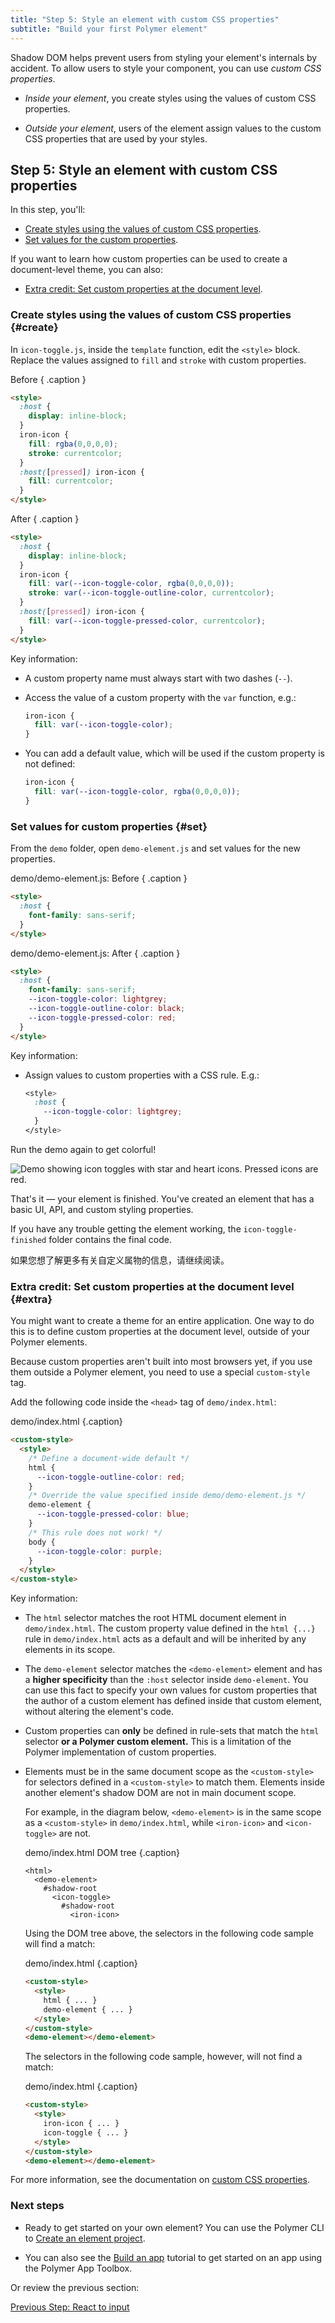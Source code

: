 ```yaml
---
title: "Step 5: Style an element with custom CSS properties"
subtitle: "Build your first Polymer element"
---
```


<!-- toc -->

Shadow DOM helps prevent users from styling your element's internals by accident. To allow users to style your component, you can use _custom CSS properties_. 

  * _Inside your element_, you create styles using the values of custom CSS properties.
    
  * _Outside your element_, users of the element assign values to the custom CSS properties that are used by your styles.

## Step 5: Style an element with custom CSS properties

In this step, you'll: 

* [Create styles using the values of custom CSS properties](#create).
* [Set values for the custom properties](#set).

If you want to learn how custom properties can be used to create a document-level theme, you can also:

* [Extra credit: Set custom properties at the document level](#extra).

### Create styles using the values of custom CSS properties {#create}

In `icon-toggle.js`, inside the `template` function, edit the `<style>` block. Replace the values assigned to `fill` and `stroke` with custom properties.

Before  { .caption }

```html
<style>
  :host {
    display: inline-block;
  }
  iron-icon {
    fill: rgba(0,0,0,0);
    stroke: currentcolor;
  }
  :host([pressed]) iron-icon {
    fill: currentcolor;
  }
</style>
```

After  { .caption }

```html
<style>
  :host {
    display: inline-block;
  }
  iron-icon {
    fill: var(--icon-toggle-color, rgba(0,0,0,0));
    stroke: var(--icon-toggle-outline-color, currentcolor);
  }
  :host([pressed]) iron-icon {
    fill: var(--icon-toggle-pressed-color, currentcolor);
  }
</style>
```

Key information:

  * A custom property name must always start with two dashes (`--`). 

  * Access the value of a custom property with the `var` function, e.g.:
  
    ```css
    iron-icon {
      fill: var(--icon-toggle-color);
    }
    ```
  
  * You can add a default value, which will be used if the custom property is not defined:

    ```css
    iron-icon {
      fill: var(--icon-toggle-color, rgba(0,0,0,0));
    }
    ```

### Set values for custom properties {#set}

From the `demo` folder, open `demo-element.js` and set values for the new properties.

demo/demo-element.js: Before { .caption }

```html
<style>
  :host {
    font-family: sans-serif;
  }
</style>
```

demo/demo-element.js: After { .caption }

```html
<style>
  :host {
    font-family: sans-serif;
    --icon-toggle-color: lightgrey;
    --icon-toggle-outline-color: black;
    --icon-toggle-pressed-color: red;
  }
</style>
```

Key information:

  * Assign values to custom properties with a CSS rule. E.g.: 

    ```css
    <style>
      :host {
        --icon-toggle-color: lightgrey;
      }
    </style>
    ```

Run the demo again to get colorful!

<img src="/images/3.0/first-element/toggles-styled.png" alt="Demo showing icon toggles with star and heart icons. Pressed icons are red.">

That's it — your element is finished. You've created an element that has a basic UI, API, and custom styling properties.

If you have any trouble getting the element working, the `icon-toggle-finished` folder contains the final code.

如果您想了解更多有关自定义属物的信息，请继续阅读。

### Extra credit: Set custom properties at the document level {#extra}

You might want to create a theme for an entire application. One way to do this is to define custom properties at the document level, outside of your Polymer elements. 

Because custom properties aren't built into most browsers yet, if you use them outside a Polymer element, you need to use a special `custom-style` tag. 

Add the following code inside the `<head>` tag of `demo/index.html`:

demo/index.html {.caption}

```html
<custom-style>
  <style>
    /* Define a document-wide default */
    html {
      --icon-toggle-outline-color: red;
    }
    /* Override the value specified inside demo/demo-element.js */
    demo-element {
      --icon-toggle-pressed-color: blue;
    }
    /* This rule does not work! */
    body {
      --icon-toggle-color: purple;
    }
  </style>
</custom-style>
```

Key information:

  * The `html` selector matches the root HTML document element in `demo/index.html`. The custom property value defined in the `html {...}` rule in `demo/index.html` acts as a default and will be inherited by any elements in its scope. 

  * The `demo-element` selector matches the `<demo-element>` element and has a **higher specificity** than the `:host` selector inside `demo-element`. You can use this fact to specify your own values for custom properties that the author of a custom element has defined inside that custom element, without altering the element's code.

  * Custom properties can **only** be defined in rule-sets that match the `html` selector **or a Polymer custom element.** This is a limitation of the Polymer implementation of custom properties. 
  
  * Elements must be in the same document scope as the `<custom-style>` for selectors defined in a `<custom-style>` to match them. Elements inside another element's shadow DOM are not in main document scope.

    For example, in the diagram below, `<demo-element>` is in the same scope as a `<custom-style>` in `demo/index.html`, while `<iron-icon>` and `<icon-toggle>` are not.

    demo/index.html DOM tree {.caption}

    ```
    <html>
      <demo-element>
        #shadow-root
          <icon-toggle>
            #shadow-root 
              <iron-icon>
    ```

    Using the DOM tree above, the selectors in the following code sample will find a match:

    demo/index.html {.caption}

    ```html
    <custom-style>
      <style>
        html { ... }
        demo-element { ... }
      </style>
    </custom-style>
    <demo-element></demo-element>
    ```

    The selectors in the following code sample, however, will not find a match: 

    demo/index.html {.caption}

    ```html
    <custom-style>
      <style>
        iron-icon { ... }
        icon-toggle { ... }
      </style>
    </custom-style>
    <demo-element></demo-element>
    ```

For more information, see the documentation on [custom CSS properties](/{{{polymer_version_dir}}}/docs/devguide/custom-css-properties).

### Next steps

* Ready to get started on your own element? You can use the Polymer CLI to
[Create an element project](/{{{polymer_version_dir}}}/docs/tools/polymer-cli#element).

* You can also see the [Build an app](/{{{polymer_version_dir}}}/start/toolbox/set-up)
tutorial to get started on an app using the Polymer App Toolbox.

Or review the previous section:

<a class="blue-button" href="step-4">
  Previous Step: React to input
</a>
